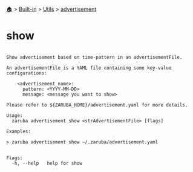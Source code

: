 <!--startTocHeader-->
[🏠](../../../README.md) > [Built-in](../../README.md) > [Utils](../README.md) > [advertisement](README.md)
# show
<!--endTocHeader-->

```

Show advertisement based on time-pattern in an advertisementFile.

An advertisementFile is a YAML file containing some key-value configurations:

    <advertisement_name>:
      pattern: <YYYY-MM-DD>
      message: <message you want to show>

Please refer to ${ZARUBA_HOME}/advertisement.yaml for more details.

Usage:
  zaruba advertisement show <strAdvertisementFile> [flags]

Examples:

> zaruba advertisement show ~/.zaruba/advertisement.yaml


Flags:
  -h, --help   help for show

```

<!--startTocSubtopic-->

<!--endTocSubtopic-->
